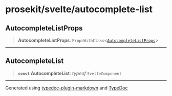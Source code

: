 # prosekit/svelte/autocomplete-list

<a id="AutocompleteListProps" name="AutocompleteListProps"></a>

## AutocompleteListProps

> **AutocompleteListProps**: `PropsWithClass`\<[`AutocompleteListProps`](../lit/autocomplete-list.md#AutocompleteListProps)\>

***

<a id="AutocompleteList" name="AutocompleteList"></a>

## AutocompleteList

> **`const`** **AutocompleteList**: *typeof* `SvelteComponent`

***

Generated using [typedoc-plugin-markdown](https://www.npmjs.com/package/typedoc-plugin-markdown) and [TypeDoc](https://typedoc.org/)
